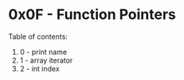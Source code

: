 # 0x0F - Function Pointers
Table of contents:
1. 0 - print name
2. 1 - array iterator
3. 2 - int index


